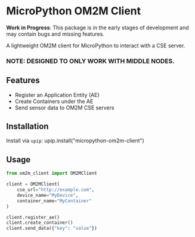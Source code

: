 # MicroPython OM2M Client

**Work in Progress**: This package is in the early stages of development and may contain bugs and missing features.

A lightweight OM2M client for MicroPython to interact with a CSE server.
### NOTE: DESIGNED TO ONLY WORK WITH MIDDLE NODES.

## Features
- Register an Application Entity (AE)
- Create Containers under the AE
- Send sensor data to OM2M CSE servers

## Installation
Install via `upip`:
upip.install("micropython-om2m-client")
## Usage
```python
from om2m_client import OM2MClient

client = OM2MClient(
    cse_url="http://example.com",
    device_name="MyDevice",
    container_name="MyContainer"
)

client.register_ae()
client.create_container()
client.send_data({"key": "value"})
```